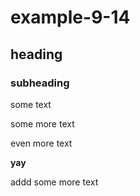 # example-9-14

## heading

### subheading

some text

some more text


even more text


**yay**



addd some more text
